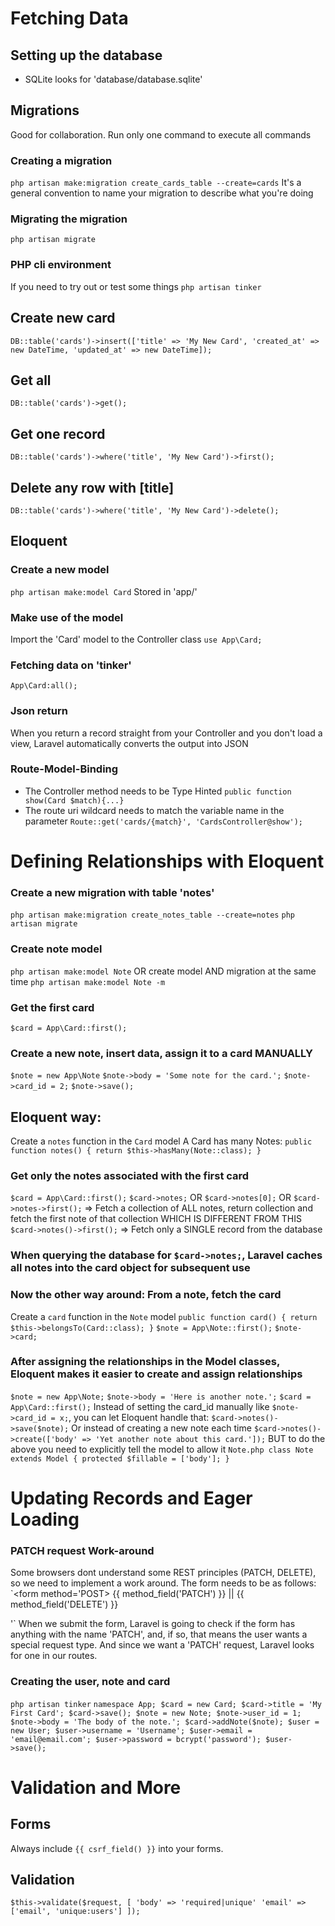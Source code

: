 # Fetching Data

## Setting up the database
 - SQLite looks for 'database/database.sqlite'

## Migrations
  Good for collaboration.
  Run only one command to execute all commands
### Creating a migration
`php artisan make:migration create_cards_table --create=cards`
It's a general convention to name your migration to describe what you're doing
### Migrating the migration
`php artisan migrate`
### PHP cli environment
If you need to try out or test some things
`php artisan tinker`
## Create new card
`DB::table('cards')->insert(['title' => 'My New Card', 'created_at' => new DateTime, 'updated_at' => new DateTime]);`
## Get all
`DB::table('cards')->get();`
## Get one record
`DB::table('cards')->where('title', 'My New Card')->first();`
## Delete any row with [title]
`DB::table('cards')->where('title', 'My New Card')->delete();`

## Eloquent
### Create a new model
`php artisan make:model Card`
Stored in 'app/'
### Make use of the model
Import the 'Card' model to the Controller class
`use App\Card;`
### Fetching data on 'tinker'
`App\Card:all();`
### Json return
When you return a record straight from your Controller and you don't load a view, Laravel automatically converts the output into JSON
### Route-Model-Binding
 - The Controller method needs to be Type Hinted
    `public function show(Card $match){...}`
 - The route uri wildcard needs to match the variable name in the parameter
     `Route::get('cards/{match}', 'CardsController@show');`


# Defining Relationships with Eloquent

### Create a new migration with table 'notes'
`php artisan make:migration create_notes_table --create=notes`
`php artisan migrate`

### Create note model
`php artisan make:model Note`
OR create model AND migration at the same time
`php artisan make:model Note -m`

### Get the first card
`$card = App\Card::first();`

### Create a new note, insert data, assign it to a card MANUALLY
`$note = new App\Note`
`$note->body = 'Some note for the card.';`
`$note->card_id = 2;`
`$note->save();`

## Eloquent way:
Create a `notes` function in the `Card` model
A Card has many Notes:
`public function notes() { return $this->hasMany(Note::class); }`
### Get only the notes associated with the first card
`$card = App\Card::first();`
`$card->notes;` OR `$card->notes[0];` OR
`$card->notes->first();` => Fetch a collection of ALL notes, return collection and fetch the first note of that collection
WHICH IS DIFFERENT FROM THIS
`$card->notes()->first();` => Fetch only a SINGLE record from the database

### When querying the database for `$card->notes;`, Laravel caches all notes into the card object for subsequent use

### Now the other way around: From a note, fetch the card
Create a `card` function in the `Note` model
`public function card() { return $this->belongsTo(Card::class); }`
`$note = App\Note::first();`
`$note->card;`

### After assigning the relationships in the Model classes, Eloquent makes it easier to create and assign relationships
`$note = new App\Note;`
`$note->body = 'Here is another note.';`
`$card = App\Card::first();`
Instead of setting the card_id manually like `$note->card_id = x;`, you can let Eloquent handle that:
`$card->notes()->save($note);`
Or instead of creating a new note each time
`$card->notes()->create(['body' => 'Yet another note about this card.']);`
BUT to do the above you need to explicitly tell the model to allow it
`Note.php
class Note extends Model {
    protected $fillable = ['body'];
}`

# Updating Records and Eager Loading

### PATCH request Work-around
Some browsers dont understand some REST principles (PATCH, DELETE), so we need to implement a work around.
The form needs to be as follows:
`<form method='POST>
    {{ method_field('PATCH') }}
    ||
    {{ method_field('DELETE') }}
</form>'`
When we submit the form, Laravel is going to check if the form has anything with the name 'PATCH', and, if so, that means the user wants a special request type. And since we want a 'PATCH' request, Laravel looks for one in our routes.

### Creating the user, note and card
`php artisan tinker`
`namespace App;
$card = new Card;
$card->title = 'My First Card';
$card->save();
$note = new Note;
$note->user_id = 1;
$note->body = 'The body of the note.';
$card->addNote($note);
$user = new User;
$user->username = 'Username';
$user->email = 'email@email.com';
$user->password = bcrypt('password');
$user->save();`

# Validation and More
## Forms
Always include `{{ csrf_field() }}` into your forms.
## Validation
`$this->validate($request, [
    'body' => 'required|unique'
    'email' => ['email', 'unique:users']
]);`
